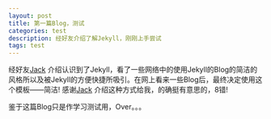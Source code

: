 ```yaml
---
layout: post
title: 第一篇Blog，测试
categories: test
description: 经好友介绍了解Jekyll，刚刚上手尝试
tags: test
---
```

经好友[Jack](https://github.com/xuejiancun) 介绍认识到了Jekyll，看了一些网络中的使用Jekyll的Blog的简洁的风格所以及被Jekyll的方便快捷所吸引。在网上看来一些Blog后，最终决定使用这个模板——简洁! 感谢[Jack](https://github.com/xuejiancun) 介绍这种方式给我，的确挺有意思的，8错!

鉴于这篇Blog只是作学习测试用，Over。。。
<script type="text/javascript">
	$(function(){
		$("div#footer").remove();
});
</script>
